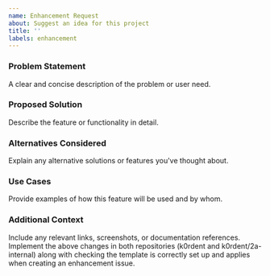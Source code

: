 ```yaml
---
name: Enhancement Request
about: Suggest an idea for this project
title: ''
labels: enhancement
---
```


### Problem Statement
A clear and concise description of the problem or user need.

### Proposed Solution
Describe the feature or functionality in detail.

### Alternatives Considered
Explain any alternative solutions or features you've thought about.

### Use Cases
Provide examples of how this feature will be used and by whom.

### Additional Context
Include any relevant links, screenshots, or documentation references.
Implement the above changes in both repositories (k0rdent and k0rdent/2a-internal) along with checking the template is correctly set up and applies when creating an enhancement issue.
